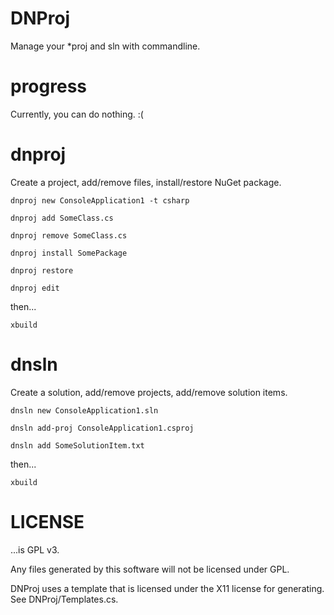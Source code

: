 DNProj
======

Manage your \*proj and sln with commandline.

# progress

Currently, you can do nothing. :(

# dnproj

Create a project, add/remove files, install/restore NuGet package.

```dnproj new ConsoleApplication1 -t csharp```

```dnproj add SomeClass.cs```

```dnproj remove SomeClass.cs```

```dnproj install SomePackage```

```dnproj restore```

```dnproj edit```

then...

```xbuild```

# dnsln

Create a solution, add/remove projects, add/remove solution items.

```dnsln new ConsoleApplication1.sln```

```dnsln add-proj ConsoleApplication1.csproj```

```dnsln add SomeSolutionItem.txt```

then...

```xbuild```

# LICENSE

...is GPL v3.

Any files generated by this software will not be licensed under GPL.

DNProj uses a template that is licensed under the X11 license for generating. See DNProj/Templates.cs.
